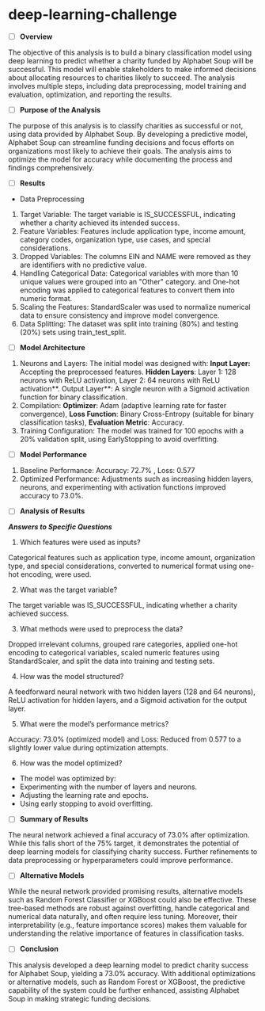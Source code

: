 # deep-learning-challenge


* [ ] **Overview**

The objective of this analysis is to build a binary classification model using deep learning to predict whether a charity funded by Alphabet Soup will be successful. This model will enable stakeholders to make informed decisions about allocating resources to charities likely to succeed. The analysis involves multiple steps, including data preprocessing, model training and evaluation, optimization, and reporting the results.

* [ ] **Purpose of the Analysis**

The purpose of this analysis is to classify charities as successful or not, using data provided by Alphabet Soup. By developing a predictive model, Alphabet Soup can streamline funding decisions and focus efforts on organizations most likely to achieve their goals. The analysis aims to optimize the model for accuracy while documenting the process and findings comprehensively.

* [ ] **Results**

* Data Preprocessing

1. Target Variable: The target variable is IS_SUCCESSFUL, indicating whether a charity achieved its intended success.
2. Feature Variables: Features include application type, income amount, category codes, organization type, use cases, and special considerations.
3. Dropped Variables: The columns EIN and NAME were removed as they are identifiers with no predictive value.
4. Handling Categorical Data: Categorical variables with more than 10 unique values were grouped into an "Other" category. and One-hot encoding was applied to categorical features to convert them into numeric format.
5. Scaling the Features: StandardScaler was used to normalize numerical data to ensure consistency and improve model convergence.
6. Data Splitting: The dataset was split into training (80%) and testing (20%) sets using train_test_split.

* [ ] **Model Architecture**

1. Neurons and Layers: The initial model was designed with: **Input Layer:** Accepting the preprocessed features. **Hidden Layers**: Layer 1: 128 neurons with ReLU activation, Layer 2: 64 neurons with ReLU activation**. Output Layer**: A single neuron with a Sigmoid activation function for binary classification.
2. Compilation: **Optimizer**: Adam (adaptive learning rate for faster convergence), **Loss Function**: Binary Cross-Entropy (suitable for binary classification tasks), **Evaluation Metric**: Accuracy.
3. Training Configuration: The model was trained for 100 epochs with a 20% validation split, using EarlyStopping to avoid overfitting.

* [ ] **Model Performance**

1. Baseline Performance: Accuracy: 72.7% , Loss: 0.577
2. Optimized Performance: Adjustments such as increasing hidden layers, neurons, and experimenting with activation functions improved accuracy to 73.0%.

* [ ] **Analysis of Results**

***Answers to Specific Questions***

1. Which features were used as inputs?

Categorical features such as application type, income amount, organization type, and special considerations, converted to numerical format using one-hot encoding, were used.

2. What was the target variable?

The target variable was IS_SUCCESSFUL, indicating whether a charity achieved success.

3. What methods were used to preprocess the data?

Dropped irrelevant columns, grouped rare categories, applied one-hot encoding to categorical variables, scaled numeric features using StandardScaler, and split the data into training and testing sets.

4. How was the model structured?

A feedforward neural network with two hidden layers (128 and 64 neurons), ReLU activation for hidden layers, and a Sigmoid activation for the output layer.

5. What were the model’s performance metrics?

Accuracy: 73.0% (optimized model) and Loss: Reduced from 0.577 to a slightly lower value during optimization attempts.

6. How was the model optimized?

* The model was optimized by:
* Experimenting with the number of layers and neurons.
* Adjusting the learning rate and epochs.
* Using early stopping to avoid overfitting.
* [ ] **Summary of Results**

The neural network achieved a final accuracy of 73.0% after optimization. While this falls short of the 75% target, it demonstrates the potential of deep learning models for classifying charity success. Further refinements to data preprocessing or hyperparameters could improve performance.

* [ ] **Alternative Models**

While the neural network provided promising results, alternative models such as Random Forest Classifier or XGBoost could also be effective. These tree-based methods are robust against overfitting, handle categorical and numerical data naturally, and often require less tuning. Moreover, their interpretability (e.g., feature importance scores) makes them valuable for understanding the relative importance of features in classification tasks.

* [ ] **Conclusion**

This analysis developed a deep learning model to predict charity success for Alphabet Soup, yielding a 73.0% accuracy. With additional optimizations or alternative models, such as Random Forest or XGBoost, the predictive capability of the system could be further enhanced, assisting Alphabet Soup in making strategic funding decisions.
